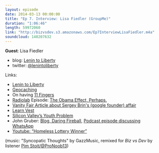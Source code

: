 ```yaml
---
layout: episode
date: 2014-03-13 00:00:00
title: "Ep 7. Interview: Lisa Fiedler (GroupMe)"
duration: "1:06:46"
length: 59972060
link: "http://bizvsdev.s3.amazonaws.com/Ep7InterviewLisaFiedler.m4a"
soundcloud: 140207632
---
```


**Guest**: Lisa Fiedler

- blog: [Lenin to Liberty](http://lenintoliberty.com)
- twitter: [@lenintoliberty](https://twitter.com/lenintoliberty)

Links:

- [Lenin to Liberty](http://lenintoliberty.com)
- [Geocaching](http://www.geocaching.com)
- On having [11 Fingers](http://en.wikipedia.org/wiki/Polydactyly)
- [Radiolab](http://www.radiolab.org) Episode: [The Obama Effect, Perhaps.](http://www.radiolab.org/story/91886-the-obama-effect-perhaps/)
- [Vanity Fair Article about Sergey Brin's (google founder) affair](http://www.vanityfair.com/society/2014/04/sergey-brin-amanda-rosenberg-affair)
- [Learn Vest](https://www.learnvest.com)
- [Silicon Valley’s Youth Problem](http://www.nytimes.com/2014/03/16/magazine/silicon-valleys-youth-problem.html?_r=0)
- John Gruber: [Blog, Daring Fireball](http://daringfireball.net), [Podcast episode discussing WhatsApp](http://www.muleradio.net/thetalkshow/72/)
- [Youtube: “Homeless Lottery Winner”](https://www.youtube.com/watch?v=4Lki_IeM6bQ)


(music: "Syncopatic Thoughts" by GazzMusic, remixed for *Biz vs Dev* by listener [Pim Stoit/@ProNoob13](https://twitter.com/ProNoob13))
